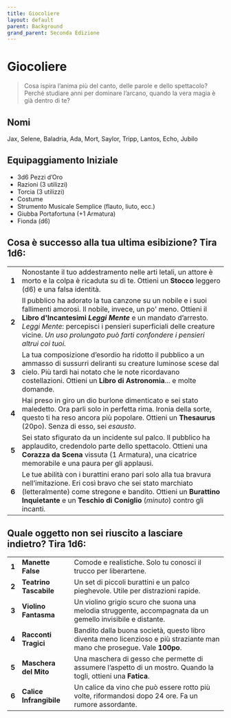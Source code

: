 ```yaml
---
title: Giocoliere
layout: default
parent: Background
grand_parent: Seconda Edizione
---
```


# Giocoliere

> Cosa ispira l’anima più del canto, delle parole e dello spettacolo? Perché studiare anni per dominare l’arcano, quando la vera magia è già dentro di te?

## Nomi

Jax, Selene, Baladria, Ada, Mort, Saylor, Tripp, Lantos, Echo, Jubilo

## Equipaggiamento Iniziale

- 3d6 Pezzi d’Oro  
- Razioni (3 utilizzi)  
- Torcia (3 utilizzi)  
- Costume  
- Strumento Musicale Semplice (flauto, liuto, ecc.)  
- Giubba Portafortuna (+1 Armatura)  
- Fionda (d6)

## Cosa è successo alla tua ultima esibizione? Tira 1d6:

|       |                                                                                                                                                                                                                                                                                                                                         |
| ----- | --------------------------------------------------------------------------------------------------------------------------------------------------------------------------------------------------------------------------------------------------------------------------------------------------------------------------------------- |
| **1** | Nonostante il tuo addestramento nelle arti letali, un attore è morto e la colpa è ricaduta su di te. Ottieni un **Stocco** leggero (d6) e una falsa identità.                                                                                                                                                                           |
| **2** | Il pubblico ha adorato la tua canzone su un nobile e i suoi fallimenti amorosi. Il nobile, invece, un po' meno. Ottieni il **Libro d'Incantesimi  _Leggi Mente_** e un mandato d’arresto. _Leggi Mente_: percepisci i pensieri superficiali delle creature vicine. _Un uso prolungato può farti confondere i pensieri altrui coi tuoi._ |
| **3** | La tua composizione d’esordio ha ridotto il pubblico a un ammasso di sussurri deliranti su creature luminose scese dal cielo. Più tardi hai notato che le note ricordavano costellazioni. Ottieni un **Libro di Astronomia**... e molte domande.                                                                                        |
| **4** | Hai preso in giro un dio burlone dimenticato e sei stato maledetto. Ora parli solo in perfetta rima. Ironia della sorte, questo ti ha reso ancora più popolare. Ottieni un **Thesaurus** (20po). Senza di esso, sei _esausto_.                                                                                                          |
| **5** | Sei stato sfigurato da un incidente sul palco. Il pubblico ha applaudito, credendolo parte dello spettacolo. Ottieni una **Corazza da Scena** vissuta (1 Armatura), una cicatrice memorabile e una paura per gli applausi.                                                                                                              |
| **6** | Le tue abilità con i burattini erano pari solo alla tua bravura nell’imitazione. Eri così bravo che sei stato marchiato (letteralmente) come stregone e bandito. Ottieni un **Burattino Inquietante** e un **Teschio di Coniglio** (_minuto_) contro gli incanti.                                                                       |

## Quale oggetto non sei riuscito a lasciare indietro? Tira 1d6:

|       |                         |                                                                                                                           |
| ----- | ----------------------- | ------------------------------------------------------------------------------------------------------------------------- |
| **1** | **Manette False**       | Comode e realistiche. Solo tu conosci il trucco per liberartene.                                                          |
| **2** | **Teatrino Tascabile**  | Un set di piccoli burattini e un palco pieghevole. Utile per distrazioni rapide.                                          |
| **3** | **Violino Fantasma**    | Un violino grigio scuro che suona una melodia struggente, accompagnata da un gemello invisibile e distante.               |
| **4** | **Racconti Tragici**    | Bandito dalla buona società, questo libro diventa meno licenzioso e più straziante man mano che prosegue. Vale **100po**. |
| **5** | **Maschera del Mito**   | Una maschera di gesso che permette di assumere l’aspetto di un mostro. Quando la togli, ottieni una **Fatica**.           |
| **6** | **Calice Infrangibile** | Un calice da vino che può essere rotto più volte, riformandosi dopo 24 ore. Fa un rumore assordante.                      |
